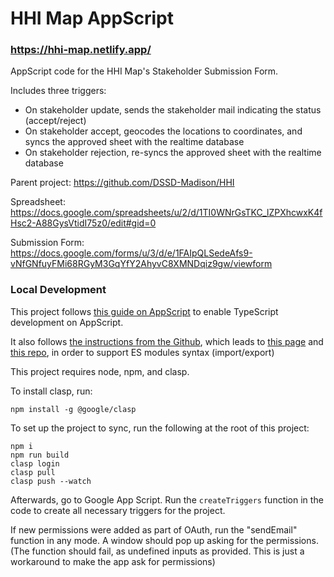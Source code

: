 # HHI Map AppScript
### https://hhi-map.netlify.app/

AppScript code for the HHI Map's Stakeholder Submission Form.

Includes three triggers:
- On stakeholder update, sends the stakeholder mail indicating the status (accept/reject)
- On stakeholder accept, geocodes the locations to coordinates, and syncs the approved sheet with the realtime database
- On stakeholder rejection, re-syncs the approved sheet with the realtime database

Parent project: https://github.com/DSSD-Madison/HHI

Spreadsheet: https://docs.google.com/spreadsheets/u/2/d/1TI0WNrGsTKC_lZPXhcwxK4fHsc2-A88GysVtidI75z0/edit#gid=0

Submission Form: https://docs.google.com/forms/u/3/d/e/1FAIpQLSedeAfs9-vNfGNfuyFMi68RGyM3GqYfY2AhyvC8XMNDqiz9gw/viewform


### Local Development
This project follows [this guide on AppScript](https://developers.google.com/apps-script/guides/typescript) to enable TypeScript development on AppScript.

It also follows [the instructions from the Github](https://github.com/google/clasp/blob/master/docs/typescript.md), which leads to [this page](https://github.com/google/clasp/blob/master/docs/esmodules.md) and [this repo](https://github.com/atti187/esmodules/blob/main/babel.config.js), in order to support ES modules syntax (import/export)

This project requires node, npm, and clasp.

To install clasp, run:
```
npm install -g @google/clasp
```

To set up the project to sync, run the following at the root of this project:
```
npm i
npm run build
clasp login
clasp pull
clasp push --watch
```

Afterwards, go to Google App Script. Run the `createTriggers` function in the code to create all necessary triggers for the project.

If new permissions were added as part of OAuth, run the "sendEmail" function in any mode. A window should pop up asking for the permissions. (The function should fail, as undefined inputs as provided. This is just a workaround to make the app ask for permissions)